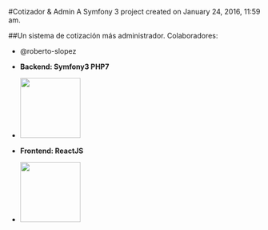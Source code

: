 #Cotizador & Admin
A Symfony 3  project created on January 24, 2016, 11:59 am.

##Un sistema de cotización más administrador.
Colaboradores:
* @roberto-slopez

* <b>Backend: Symfony3 PHP7</b>
* <img src="http://ddi-dev.com/uploads/media/news/0001/01/9717c090d63392680acc39b810ad232bfb2dcf6b.jpeg" width="120">
* <b>Frontend: ReactJS</b>
* <img src="http://www.unixstickers.com/image/data/stickers/react/badge/React-JS.sh.png" width="120">

